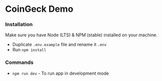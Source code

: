 # CoinGeck Demo

### Installation

Make sure you have Node (LTS) & NPM (stable) installed on your machine.

-  Duplicate `.env.example` file and rename it `.env`
-  Run `npm install`

### Commands

- `npm run dev` - To run app in development mode
